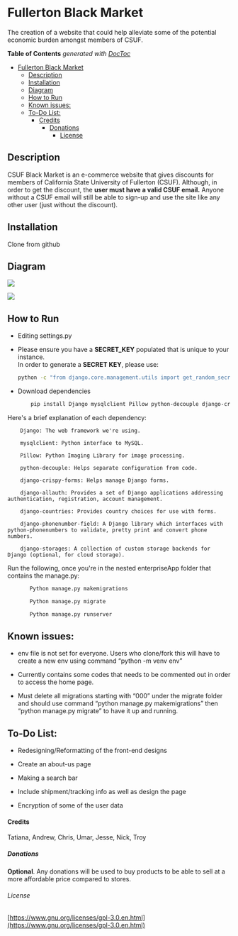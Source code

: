 
﻿
# Fullerton Black Market
The creation of a website that could help alleviate some of the potential economic burden amongst members of CSUF.
    
<!-- START doctoc generated TOC please keep comment here to allow auto update -->
<!-- DON'T EDIT THIS SECTION, INSTEAD RE-RUN doctoc TO UPDATE -->
**Table of Contents**  *generated with [DocToc](https://github.com/ktechhub/doctoc)*

<!---toc start-->

* [Fullerton Black Market](#fullerton-black-market)
  * [Description](#description)
  * [Installation](#installation)
  * [Diagram](#diagram)
  * [How to Run](#how-to-run)
  * [Known issues:](#known-issues)
  * [To-Do List:](#to-do-list)
      * [Credits](#credits)
        * [Donations](#donations)
          * [License](#license)

<!---toc end-->

<!-- END doctoc generated TOC please keep comment here to allow auto update -->
  
## Description

CSUF Black Market is an e-commerce website that gives discounts for members of California State University of Fullerton (CSUF). Although, in order to get the discount, the **user must have a valid CSUF email.** Anyone without a CSUF email will still be able to sign-up and use the site like any other user (just without the discount).

  

## Installation
Clone from github
    

  

## Diagram

![](https://lh7-rt.googleusercontent.com/docsz/AD_4nXdp49gFGENESITgJghwPlbpvNw0p6qcFxwzestJdZs4zERBSU8hKTB8U86P-y1wmNpOPv0W3DO8_Nf4tT-DxIZxRELiTKUFAr7JZiktWM-Vl2HODrnuEP96K1TvD5FbWQZBIe9MtQauowAfGZR2ip4mf_IU?key=cBNfTfH-PDN5dLkNUc1p8g)

  

![](https://lh7-rt.googleusercontent.com/docsz/AD_4nXf7MAVzvQ1_cl9SuD6AGKyNdTasDBOW5CfnEDuuLMHaNtObeWjiAEpQrTLRv1Rc-0RGsyipZ9AM8Kuc6v2GfWimG5bj_HiprtNiG-_ahUUvH-YGI2Pl7WtRT4hQWst5a5XBxAz2jZp9a1hC2EFlHwxXNW4?key=cBNfTfH-PDN5dLkNUc1p8g)

## How to Run

- Editing settings.py
    

-   Please ensure you have a **SECRET_KEY** populated that is unique to your instance.  
    In order to generate a **SECRET KEY**, please use:
    ```bash 
    python -c "from django.core.management.utils import get_random_secret_key; print(get_random_secret_key())"
    ```

-   Download dependencies
    

	```bash
		pip install Django mysqlclient Pillow python-decouple django-crispy-forms django-allauth django-countries django-phonenumber-field[phonenumberslite] django-storages  
	```
    
Here's a brief explanation of each dependency:
    
```
	Django: The web framework we're using.
    
	mysqlclient: Python interface to MySQL.
    
	Pillow: Python Imaging Library for image processing.
    
	python-decouple: Helps separate configuration from code.
    
	django-crispy-forms: Helps manage Django forms.
    
	django-allauth: Provides a set of Django applications addressing authentication, registration, account management.
    
	django-countries: Provides country choices for use with forms.
    
	django-phonenumber-field: A Django library which interfaces with python-phonenumbers to validate, pretty print and convert phone numbers.
    
	django-storages: A collection of custom storage backends for Django (optional, for cloud storage).
```

Run the following, once you're in the nested enterpriseApp folder that contains the manage.py: 
 ```bash
        Python manage.py makemigrations
  ```
 ```bash
        Python manage.py migrate
 ```
 ```bash
        Python manage.py runserver
 ```

  

## Known issues:

-   env file is not set for everyone. Users who clone/fork this will have to create a new env using command “python -m venv env”
    
-   Currently contains some codes that needs to be commented out in order to access the home page.
    
-   Must delete all migrations starting with “000” under the migrate folder and should use command “python manage.py makemigrations” then “python manage.py migrate” to have it up and running.
    

  

## To-Do List:

-   Redesigning/Reformatting of the front-end designs
    
-   Create an about-us page
    
-   Making a search bar
    
-   Include shipment/tracking info as well as design the page
    
-   Encryption of some of the user data
    

  

#### Credits
Tatiana, Andrew, Chris, Umar, Jesse, Nick, Troy

  

##### Donations

**Optional**. Any donations will be used to buy products to be able to sell at a more affordable price compared to stores.

  

###### License
[https://www.gnu.org/licenses/gpl-3.0.en.html](https://www.gnu.org/licenses/gpl-3.0.en.html)




